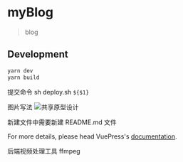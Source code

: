 # myBlog

> blog

## Development

```bash
yarn dev
yarn build
```

提交命令 sh deploy.sh `${$1}`

图片写法 ![共享原型设计](./imgs/1.jpg)

新建文件中需要新建 README.md 文件

For more details, please head VuePress's [documentation](https://v1.vuepress.vuejs.org/).

后端视频处理工具  ffmpeg

